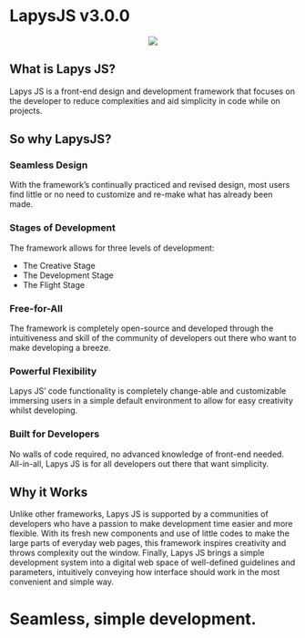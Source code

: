 # LapysJS v3.0.0

<p align="center">
    <img src="https://github.com/LapysNights/LapysJS/blob/master/assets/img/png/lapysJS.png">
</p>

## What is Lapys JS?
    
Lapys JS is a front-end design and development framework that focuses on the developer 
to reduce complexities and aid simplicity in code while on projects.

## So why LapysJS?

### Seamless Design
With the framework’s continually practiced and revised design, 
most users find little or no need to customize and re-make 
what has already been made.

### Stages of Development
The framework allows for three levels of development: 

- The Creative Stage
- The Development Stage
- The Flight Stage

### Free-for-All
The framework is completely open-source and 
developed through the intuitiveness and skill 
of the community of developers out there 
who want to make developing a breeze.

### Powerful Flexibility
Lapys JS’ code functionality is completely 
change-able and customizable immersing users 
in a simple default environment to allow 
for easy creativity whilst developing.

### Built for Developers
No walls of code required, no advanced knowledge of front-end needed. 
All-in-all, Lapys JS is for all developers out there that want simplicity.

## Why it Works
Unlike other frameworks, Lapys JS is supported by a communities of developers who have a passion to make development time easier and more flexible.
With its fresh new components and use of little codes to make the large parts of everyday web pages, this framework inspires creativity and throws complexity out the window.
Finally, Lapys JS brings a simple development system into a digital web space of well-defined guidelines and parameters, intuitively conveying how interface should work in the most convenient and simple way.

# Seamless, simple development.
